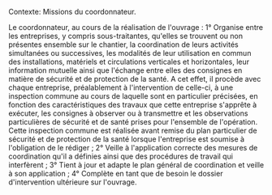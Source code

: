 Contexte: Missions du coordonnateur.

Le coordonnateur, au cours de la réalisation de l'ouvrage : 1° Organise entre les entreprises, y compris sous-traitantes, qu'elles se trouvent ou non présentes ensemble sur le chantier, la coordination de leurs activités simultanées ou successives, les modalités de leur utilisation en commun des installations, matériels et circulations verticales et horizontales, leur information mutuelle ainsi que l'échange entre elles des consignes en matière de sécurité et de protection de la santé. A cet effet, il procède avec chaque entreprise, préalablement à l'intervention de celle-ci, à une inspection commune au cours de laquelle sont en particulier précisées, en fonction des caractéristiques des travaux que cette entreprise s'apprête à exécuter, les consignes à observer ou à transmettre et les observations particulières de sécurité et de santé prises pour l'ensemble de l'opération. Cette inspection commune est réalisée avant remise du plan particulier de sécurité et de protection de la santé lorsque l'entreprise est soumise à l'obligation de le rédiger ; 2° Veille à l'application correcte des mesures de coordination qu'il a définies ainsi que des procédures de travail qui interfèrent ; 3° Tient à jour et adapte le plan général de coordination et veille à son application ; 4° Complète en tant que de besoin le dossier d'intervention ultérieure sur l'ouvrage.